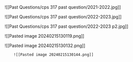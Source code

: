 ![[Past Questions/cps 317 past question/2021-2022.jpg]]

![[Past Questions/cps 317 past question/2022-2023.jpg]]


![[Past Questions/cps 317 past question/2022-2023 p2.jpg]]







![[Pasted image 20240215130119.png]]

![[Pasted image 20240215130132.png]]

		![[Pasted image 20240215130144.png]]
